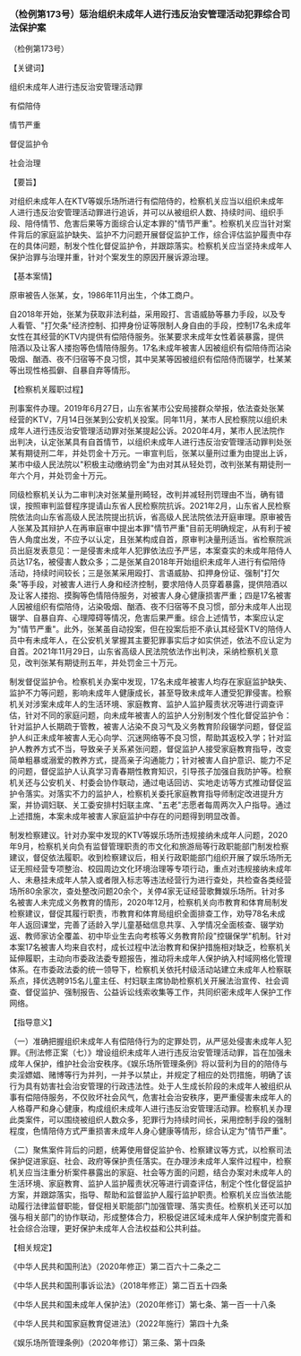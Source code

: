 ### （检例第173号）惩治组织未成年人进行违反治安管理活动犯罪综合司法保护案
（检例第173号）

【关键词】

组织未成年人进行违反治安管理活动罪

有偿陪侍

情节严重

督促监护令

社会治理

【要旨】

对组织未成年人在KTV等娱乐场所进行有偿陪侍的，检察机关应当以组织未成年人进行违反治安管理活动罪进行追诉，并可以从被组织人数、持续时间、组织手段、陪侍情节、危害后果等方面综合认定本罪的"情节严重"。检察机关应当针对案件背后的家庭监护缺失、监护不力问题开展督促监护工作，综合评估监护履责中存在的具体问题，制发个性化督促监护令，并跟踪落实。检察机关应当坚持未成年人保护治罪与治理并重，针对个案发生的原因开展诉源治理。

【基本案情】

原审被告人张某，女，1986年11月出生，个体工商户。

自2018年开始，张某为获取非法利益，采用殴打、言语威胁等暴力手段，以及专人看管、"打欠条"经济控制、扣押身份证等限制人身自由的手段，控制17名未成年女性在其经营的KTV内提供有偿陪侍服务。张某要求未成年女性着装暴露，提供陪酒以及让客人搂抱等色情陪侍服务。17名未成年被害人因被组织有偿陪侍而沾染吸烟、酗酒、夜不归宿等不良习惯，其中吴某等因被组织有偿陪侍而辍学，杜某某等出现性格孤僻、自暴自弃等情形。

【检察机关履职过程】

刑事案件办理。2019年6月27日，山东省某市公安局接群众举报，依法查处张某经营的KTV，7月14日张某到公安机关投案。同年11月，某市人民检察院以组织未成年人进行违反治安管理活动罪对张某提起公诉。2020年4月，某市人民法院作出判决，认定张某具有自首情节，以组织未成年人进行违反治安管理活动罪判处张某有期徒刑二年，并处罚金十万元。一审宣判后，张某以量刑过重为由提出上诉，某市中级人民法院以"积极主动缴纳罚金"为由对其从轻处罚，改判张某有期徒刑一年六个月，并处罚金十万元。

同级检察机关认为二审判决对张某量刑畸轻，改判并减轻刑罚理由不当，确有错误，按照审判监督程序提请山东省人民检察院抗诉。2021年2月，山东省人民检察院依法向山东省高级人民法院提出抗诉，省高级人民法院依法开庭审理。原审被告人张某及其辩护人在再审庭审中提出本罪"情节严重"目前无明确规定，从有利于被告人角度出发，不应予以认定，且张某构成自首，原审判决量刑适当。省检察院派员出庭发表意见：一是侵害未成年人犯罪依法应予严惩，本案查实的未成年陪侍人员达17名，被侵害人数众多；二是张某自2018年开始组织未成年人进行有偿陪侍活动，持续时间较长；三是张某采用殴打、言语威胁、扣押身份证、强制"打欠条"等手段，对被害人进行人身和经济控制，要求陪侍人员穿着暴露，提供陪酒以及让客人搂抱、摸胸等色情陪侍服务，对被害人身心健康损害严重；四是17名被害人因被组织有偿陪侍，沾染吸烟、酗酒、夜不归宿等不良习惯，部分未成年人出现辍学、自暴自弃、心理障碍等情况，危害后果严重。综合上述情节，本案应认定为"情节严重"。此外，张某虽自动投案，但在投案后拒不承认其经营KTV的陪侍人员中有未成年人，在公安机关掌握其主要犯罪事实后才如实供述，依法不应认定为自首。2021年11月29日，山东省高级人民法院依法作出判决，采纳检察机关意见，改判张某有期徒刑五年，并处罚金三十万元。

制发督促监护令。检察机关办案中发现，17名未成年被害人均存在家庭监护缺失、监护不力等问题，影响未成年人健康成长，甚至导致未成年人遭受犯罪侵害。检察机关对涉案未成年人的生活环境、家庭教育、监护人监护履责状况等进行调查评估，针对不同的家庭问题，向未成年被害人的监护人分别制发个性化督促监护令：针对监护人长期疏于管教，被害人沾染不良习气及义务教育阶段辍学问题，督促监护人纠正未成年被害人无心向学、沉迷网络等不良习惯，帮助其返校入学；针对监护人教养方式不当，导致亲子关系紧张问题，督促监护人接受家庭教育指导，改变简单粗暴或溺爱的教养方式，提高亲子沟通能力；针对被害人自护意识、能力不足的问题，督促监护人认真学习青春期性教育知识，引导孩子加强自我防护等。检察机关还与公安机关、村委会协作联动，通过电话回访、实地走访等方式推动督促监护令落实。对落实不力的监护人，检察机关委托家庭教育指导师制定改进提升方案，并协调妇联、关工委安排村妇联主席、"五老"志愿者每周两次入户指导。通过上述措施，本案未成年被害人家庭监护中存在的问题得到明显改善。

制发检察建议。针对办案中发现的KTV等娱乐场所违规接纳未成年人问题，2020年9月，检察机关向负有监督管理职责的市文化和旅游局等行政职能部门制发检察建议，督促依法履职。收到检察建议后，相关行政职能部门组织开展了娱乐场所无证无照经营专项整治、校园周边文化环境治理等专项行动，重点对违规接纳未成年人、未悬挂未成年人禁入或者限入标志等违法经营行为进行查处，共检查各类经营场所80余家次，查处整改问题20余个，关停4家无证经营歌舞娱乐场所。针对多名被害人未完成义务教育的情形，2020年12月，检察机关向市教育和体育局制发检察建议，督促其履行职责，市教育和体育局组织全面排查工作，劝导78名未成年人返回课堂，完善了适龄入学儿童基础信息共享、入学情况全面核查、辍学劝返、教师家访全覆盖、初中毕业生去向考核等义务教育阶段"控辍保学"机制。针对本案17名被害人均来自农村，成长过程中法治教育和保护措施相对缺乏，检察机关延伸履职，主动向市委政法委专题报告，推动将未成年人保护纳入村域网格化管理体系。在市委政法委的统一领导下，检察机关依托村级活动站建立未成年人检察联系点，择优选聘915名儿童主任、村妇联主席协助检察机关开展法治宣传、社会调查、督促监护、强制报告、公益诉讼线索收集等工作，共同织密未成年人保护工作网络。

【指导意义】

（一）准确把握组织未成年人有偿陪侍行为的定罪处罚，从严惩处侵害未成年人犯罪。《刑法修正案（七）》增设组织未成年人进行违反治安管理活动罪，旨在加强未成年人保护，维护社会治安秩序。《娱乐场所管理条例》将以营利为目的的陪侍与卖淫嫖娼、赌博等行为并列，一并予以禁止，并规定了相应的处罚措施，明确了该行为具有妨害社会治安管理的行政违法性。处于人生成长阶段的未成年人被组织从事有偿陪侍服务，不仅败坏社会风气，危害社会治安秩序，更严重侵害未成年人的人格尊严和身心健康，构成组织未成年人进行违反治安管理活动罪。检察机关办理此类案件，可以围绕被组织人数众多，犯罪行为持续时间长，采用控制手段的强制程度，色情陪侍方式严重损害未成年人身心健康等情形，综合认定为"情节严重"。

（二）聚焦案件背后的问题，统筹使用督促监护令、检察建议等方式，以检察司法保护促进家庭、社会、政府等保护责任落实。在办理涉未成年人案件过程中，检察机关应当注重分析案件暴露出的家庭、社会等方面的问题，结合办案对未成年人的生活环境、家庭教育、监护人监护履责状况等进行调查评估，制定个性化督促监护方案，并跟踪落实，指导、帮助和监督监护人履行监护职责。检察机关应当依法能动履行法律监督职能，督促相关职能部门加强管理、落实责任。检察机关还可以加强与相关部门的协作联动，形成整体合力，积极促进区域未成年人保护制度完善和社会综合治理，更好保护未成年人合法权益和公共利益。

【相关规定】

《中华人民共和国刑法》（2020年修正）第二百六十二条之二

《中华人民共和国刑事诉讼法》（2018年修正）第二百五十四条

《中华人民共和国未成年人保护法》（2020年修订）第七条、第一百一十八条

《中华人民共和国家庭教育促进法》（2022年施行）第四十九条

《娱乐场所管理条例》（2020年修订）第三条、第十四条
